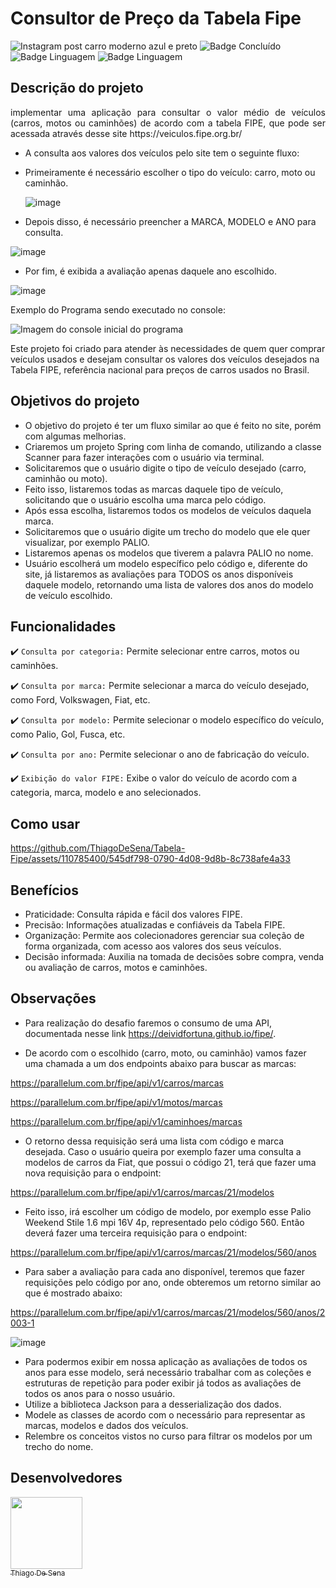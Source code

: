 # Consultor de Preço da Tabela Fipe
![Instagram post carro moderno azul e preto](https://github.com/ThiagoDeSena/Tabela-Fipe/assets/110785400/161dc760-1f5b-4d6a-8c8e-569e86b9183b)
![Badge Concluído](http://img.shields.io/static/v1?label=STATUS&message=CONCLUÍDO&color=GREEN&style=for-the-badge)
![Badge Linguagem](http://img.shields.io/static/v1?label=LINGUAGEM&message=JAVA&color=yellow&style=for-the-badge)
![Badge Linguagem](http://img.shields.io/static/v1?label=API&message=FIPE+API+HTTP+REST&color=blue&style=for-the-badge)

## Descrição do projeto 

<p align="justify">
implementar uma aplicação para consultar o valor médio de veículos (carros, motos ou caminhões) de acordo com a tabela FIPE, que pode ser acessada através desse site
https://veiculos.fipe.org.br/

- A consulta aos valores dos veículos pelo site tem o seguinte fluxo:
- Primeiramente é necessário escolher o tipo do veículo: carro, moto ou caminhão.

  ![image](https://github.com/ThiagoDeSena/Tabela-Fipe/assets/110785400/39cd4437-106a-4a45-85be-2bdb4054dfdc)

- Depois disso, é necessário preencher a MARCA, MODELO e ANO para consulta.

![image](https://github.com/ThiagoDeSena/Tabela-Fipe/assets/110785400/11652eda-acd9-4620-b825-604711d16b7f)

- Por fim, é exibida a avaliação apenas daquele ano escolhido.

![image](https://github.com/ThiagoDeSena/Tabela-Fipe/assets/110785400/d801cbb1-c846-4422-9dc8-c129615ffa7a)
  
Exemplo do Programa sendo executado no console:

![Imagem do console inicial do programa](https://github.com/ThiagoDeSena/Tabela-Fipe/assets/110785400/4dd1c8df-56da-4f68-803f-3c7ed61e6826)


Este projeto foi criado para atender às necessidades de quem quer comprar veículos usados e desejam consultar os valores dos veículos desejados na Tabela FIPE, 
referência nacional para preços de carros usados no Brasil.

</p>

## Objetivos do projeto

- O objetivo do projeto é ter um fluxo similar ao que é feito no site, porém com algumas melhorias.
- Criaremos um projeto Spring com linha de comando, utilizando a classe Scanner para fazer interações com o usuário via terminal.
- Solicitaremos que o usuário digite o tipo de veículo desejado (carro, caminhão ou moto).
- Feito isso, listaremos todas as marcas daquele tipo de veículo, solicitando que o usuário escolha uma marca pelo código.
- Após essa escolha, listaremos todos os modelos de veículos daquela marca.
- Solicitaremos que o usuário digite um trecho do modelo que ele quer visualizar, por exemplo PALIO.
- Listaremos apenas os modelos que tiverem a palavra PALIO no nome.
- Usuário escolherá um modelo específico pelo código e, diferente do site, já listaremos as avaliações para TODOS os anos disponíveis daquele modelo, retornando uma lista de valores dos anos do modelo de veículo escolhido.

## Funcionalidades

:heavy_check_mark: `Consulta por categoria:` Permite selecionar entre carros, motos ou caminhões. 

:heavy_check_mark: `Consulta por marca:`  Permite selecionar a marca do veículo desejado, como Ford, Volkswagen, Fiat, etc.

:heavy_check_mark: `Consulta por modelo:`  Permite selecionar o modelo específico do veículo, como Palio, Gol, Fusca, etc.

:heavy_check_mark: `Consulta por ano:` Permite selecionar o ano de fabricação do veículo.

:heavy_check_mark: `Exibição do valor FIPE:` Exibe o valor do veículo de acordo com a categoria, marca, modelo e ano selecionados.

## Como usar

https://github.com/ThiagoDeSena/Tabela-Fipe/assets/110785400/545df798-0790-4d08-9d8b-8c738afe4a33


## Benefícios

- Praticidade: Consulta rápida e fácil dos valores FIPE.
- Precisão: Informações atualizadas e confiáveis da Tabela FIPE.
- Organização: Permite aos colecionadores gerenciar sua coleção de forma organizada, com acesso aos valores dos seus veículos.
- Decisão informada: Auxilia na tomada de decisões sobre compra, venda ou avaliação de carros, motos e caminhões.

 ## Observações

 - Para realização do desafio faremos o consumo de uma API, documentada nesse link https://deividfortuna.github.io/fipe/.

- De acordo com o escolhido (carro, moto, ou caminhão) vamos fazer uma chamada a um dos endpoints abaixo para buscar as marcas:

https://parallelum.com.br/fipe/api/v1/carros/marcas

https://parallelum.com.br/fipe/api/v1/motos/marcas

https://parallelum.com.br/fipe/api/v1/caminhoes/marcas

- O retorno dessa requisição será uma lista com código e marca desejada. Caso o usuário queira por exemplo fazer uma consulta a modelos de carros da Fiat, que possui o código 21, terá que fazer uma nova requisição para o endpoint:
  
https://parallelum.com.br/fipe/api/v1/carros/marcas/21/modelos

- Feito isso, irá escolher um código de modelo, por exemplo esse Palio Weekend Stile 1.6 mpi 16V 4p, representado pelo código 560. Então deverá fazer uma terceira requisição para o endpoint:

https://parallelum.com.br/fipe/api/v1/carros/marcas/21/modelos/560/anos

- Para saber a avaliação para cada ano disponível, teremos que fazer requisições pelo código por ano, onde obteremos um retorno similar ao que é mostrado abaixo:
  
https://parallelum.com.br/fipe/api/v1/carros/marcas/21/modelos/560/anos/2003-1

![image](https://github.com/ThiagoDeSena/Tabela-Fipe/assets/110785400/882957d0-045a-42cf-a0b8-26c26447c1da)

- Para podermos exibir em nossa aplicação as avaliações de todos os anos para esse modelo, será necessário trabalhar com as coleções e estruturas de repetição para poder exibir já todos as avaliações de todos os anos para o nosso usuário.
- Utilize a biblioteca Jackson para a desserialização dos dados.
- Modele as classes de acordo com o necessário para representar as marcas, modelos e dados dos veículos.
- Relembre os conceitos vistos no curso para filtrar os modelos por um trecho do nome.


## Desenvolvedores

[<img src="https://avatars.githubusercontent.com/u/110785400?v=4" width=115><br><sub>Thiago De Sena</sub>](https://www.linkedin.com/in/thiago-de-sena-ab5b09179/)


